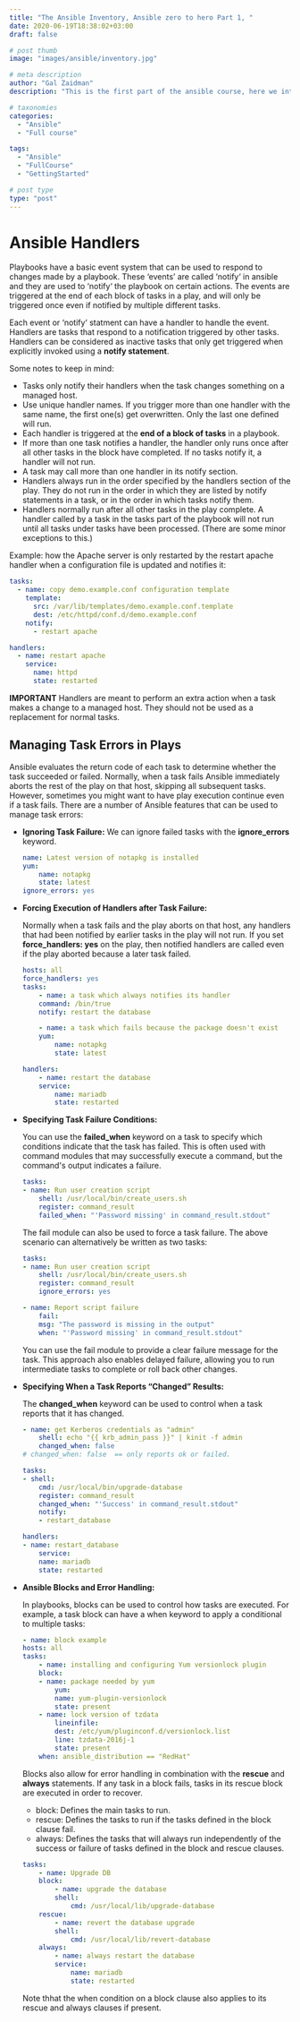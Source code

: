 ```yaml
---
title: "The Ansible Inventory, Ansible zero to hero Part 1, "
date: 2020-06-19T18:38:02+03:00
draft: false

# post thumb
image: "images/ansible/inventory.jpg"

# meta description
author: "Gal Zaidman"
description: "This is the first part of the ansible course, here we inteduce the ansible inventory"

# taxonomies
categories:
  - "Ansible"
  - "Full course"

tags:
  - "Ansible"
  - "FullCourse"
  - "GettingStarted"

# post type
type: "post"
---
```


# Ansible Handlers

Playbooks have a basic event system that can be used to respond to changes made by a playbook.
These ‘events’ are called ‘notify‘ in ansible and they are used to ‘notify‘ the playbook on certain actions. The events are triggered at the end of each block of tasks in a play, and will only be triggered once even if notified by multiple different tasks.

Each event or ‘notify‘ statment can have a handler to handle the event. Handlers are tasks that respond to a notification triggered by other tasks. Handlers can be considered as inactive tasks that only get triggered when explicitly invoked using a **notify statement**.

Some notes to keep in mind:

- Tasks only notify their handlers when the task changes something on a managed host.
- Use unique handler names. If you trigger more than one handler with the same name, the first one(s) get overwritten. Only the last one defined will run.
- Each handler is triggered at the **end of a block of tasks** in a playbook.
- If more than one task notifies a handler, the handler only runs once after all other tasks in the block have completed. If no tasks notify it, a handler will not run.
- A task may call more than one handler in its notify section.
- Handlers always run in the order specified by the handlers section of the play. They do not run in the order in which they are listed by notify statements in a task, or in the order in which tasks notify them.
- Handlers normally run after all other tasks in the play complete. A handler called by a task in the tasks part of the playbook will not run until all tasks under tasks have been processed. (There are some minor exceptions to this.)

Example:
how the Apache server is only restarted by the restart apache handler when a configuration file is updated and notifies it:

```yaml
tasks:
  - name: copy demo.example.conf configuration template
    template:
      src: /var/lib/templates/demo.example.conf.template
      dest: /etc/httpd/conf.d/demo.example.conf
    notify:
      - restart apache

handlers:
  - name: restart apache
    service:
      name: httpd
      state: restarted
```

**IMPORTANT**
Handlers are meant to perform an extra action when a task makes a change to a managed host. They should not be used as a replacement for normal tasks.

## Managing Task Errors in Plays

Ansible evaluates the return code of each task to determine whether the task succeeded or failed. Normally, when a task fails Ansible immediately aborts the rest of the play on that host, skipping all subsequent tasks.
However, sometimes you might want to have play execution continue even if a task fails.
There are a number of Ansible features that can be used to manage task errors:

- **Ignoring Task Failure:**
  We can ignore failed tasks with the **ignore_errors** keyword.
  
    ```yaml
    name: Latest version of notapkg is installed
    yum:
        name: notapkg
        state: latest
    ignore_errors: yes
    ```

- **Forcing Execution of Handlers after Task Failure:**
  
  Normally when a task fails and the play aborts on that host, any handlers that had been notified by earlier tasks in the play will not run. If you set **force_handlers: yes** on the play, then notified handlers are called even if the play aborted because a later task failed.

    ```yaml
    hosts: all
    force_handlers: yes
    tasks:
        - name: a task which always notifies its handler
        command: /bin/true
        notify: restart the database

        - name: a task which fails because the package doesn't exist
        yum:
            name: notapkg
            state: latest

    handlers:
        - name: restart the database
        service:
            name: mariadb
            state: restarted
    ```

- **Specifying Task Failure Conditions:**

    You can use the **failed_when** keyword on a task to specify which conditions indicate that the task has failed. This is often used with command modules that may successfully execute a command, but the command's output indicates a failure.

    ```yaml
    tasks:
    - name: Run user creation script
        shell: /usr/local/bin/create_users.sh
        register: command_result
        failed_when: "'Password missing' in command_result.stdout"
    ```

    The fail module can also be used to force a task failure. The above scenario can alternatively be written as two tasks:

    ```yaml
    tasks:
    - name: Run user creation script
        shell: /usr/local/bin/create_users.sh
        register: command_result
        ignore_errors: yes

    - name: Report script failure
        fail:
        msg: "The password is missing in the output"
        when: "'Password missing' in command_result.stdout"
    ```

    You can use the fail module to provide a clear failure message for the task. This approach also enables delayed failure, allowing you to run intermediate tasks to complete or roll back other changes.

- **Specifying When a Task Reports “Changed” Results:**

    The **changed_when** keyword can be used to control when a task reports that it has changed.

    ```yaml
    - name: get Kerberos credentials as "admin"
        shell: echo "{{ krb_admin_pass }}" | kinit -f admin
        changed_when: false
    # changed_when: false  == only reports ok or failed.
    ```

    ```yaml
    tasks:
    - shell:
        cmd: /usr/local/bin/upgrade-database
        register: command_result
        changed_when: "'Success' in command_result.stdout"
        notify:
        - restart_database

    handlers:
    - name: restart_database
        service:
        name: mariadb
        state: restarted
    ```

- **Ansible Blocks and Error Handling:**

    In playbooks, blocks can be used to control how tasks are executed.
    For example, a task block can have a when keyword to apply a conditional to multiple tasks:

    ```yaml
    - name: block example
    hosts: all
    tasks:
        - name: installing and configuring Yum versionlock plugin 
        block:
        - name: package needed by yum
            yum:
            name: yum-plugin-versionlock
            state: present
        - name: lock version of tzdata
            lineinfile:
            dest: /etc/yum/pluginconf.d/versionlock.list
            line: tzdata-2016j-1
            state: present
        when: ansible_distribution == "RedHat"
    ```

    Blocks also allow for error handling in combination with the **rescue** and **always** statements. If any task in a block fails, tasks in its rescue block are executed in order to recover.

    - block: Defines the main tasks to run.
    - rescue: Defines the tasks to run if the tasks defined in the block clause fail.
    - always: Defines the tasks that will always run independently of the success or failure of tasks defined in the block and rescue clauses.

    ```yaml
    tasks:
        - name: Upgrade DB
        block:
            - name: upgrade the database
            shell:
                cmd: /usr/local/lib/upgrade-database
        rescue:
            - name: revert the database upgrade
            shell:
                cmd: /usr/local/lib/revert-database
        always:
            - name: always restart the database
            service:
                name: mariadb
                state: restarted
    ```

    Note thhat the when condition on a block clause also applies to its rescue and always clauses if present.

